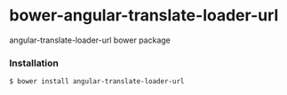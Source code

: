 # bower-angular-translate-loader-url

angular-translate-loader-url bower package

### Installation

````
$ bower install angular-translate-loader-url
````
